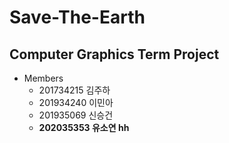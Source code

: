 # Save-The-Earth

## Computer Graphics Term Project

- Members
  - 201734215 김주하
  - 201934240 이민아
  - 201935069 신승건
  - **202035353 유소연 hh**
